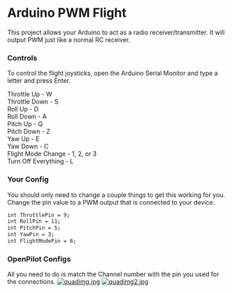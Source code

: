 # Arduino PWM Flight

This project allows your Arduino to act as a radio receiver/transmitter. It will output PWM just like a normal RC receiver. 

### Controls
To control the flight joysticks, open the Arduino Serial Monitor and type a letter and press Enter.<p>
Throttle Up - W<br>
Throttle Down - S<br>
Roll Up - D<br>
Roll Down - A<br>
Pitch Up - Q<br>
Pitch Down - Z<br>
Yaw Up - E<br>
Yaw Down - C<br>
Flight Mode Change - 1, 2, or 3<br>
Turn Off Everything - L<br>

### Your Config
You should only need to change a couple things to get this working for you. Change the pin value to a PWM output that is connected to your device.

```bash
int ThrottlePin = 9;
int RollPin = 11;
int PitchPin = 5;
int YawPin = 3;
int FlightModePin = 6;
```

### OpenPilot Configs
All you need to do is match the Channel number with the pin you used for the connections.
[![quadimg.jpg](https://s27.postimg.org/z8o6ej9ir/quadimg.jpg)](https://postimg.org/image/dm95xiay7/)
[![quadimg2.jpg](https://s30.postimg.org/ns7c1i39t/quadimg2.jpg)](https://postimg.org/image/duwb8fvnx/)
